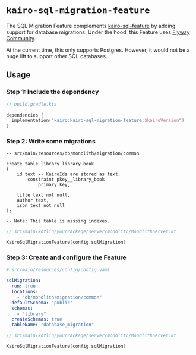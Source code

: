 # `kairo-sql-migration-feature`

The SQL Migration Feature complements [kairo-sql-feature](/kairo-sql-feature/)
by adding support for database migrations.
Under the hood, this Feature uses [Flyway Community](https://www.red-gate.com/products/flyway/community/).

At the current time, this only supports Postgres.
However, it would not be a huge lift to support other SQL databases.

## Usage

### Step 1: Include the dependency

```kotlin
// build.gradle.kts

dependencies {
  implementation("kairo:kairo-sql-migration-feature:$kairoVersion")
}
```

### Step 2: Write some migrations

```postgresql
-- src/main/resources/db/monolith/migration/common

create table library.library_book
(
    id text -- KairoIds are stored as text.
        constraint pkey__library_book
            primary key,

    title text not null,
    author text,
    isbn text not null
);

-- Note: This table is missing indexes.
```

```kotlin
// src/main/kotlin/yourPackage/server/monolith/MonolithServer.kt

KairoSqlMigrationFeature(config.sqlMigration)
```

### Step 3: Create and configure the Feature

```yaml
# src/main/resources/config/config.yaml

sqlMigration:
  run: true
  locations:
    - "db/monolith/migration/common"
  defaultSchema: "public"
  schemas:
    - "library"
  createSchemas: true
  tableName: "database_migration"
```

```kotlin
// src/main/kotlin/yourPackage/server/monolith/MonolithServer.kt

KairoSqlMigrationFeature(config.sqlMigration)
```
